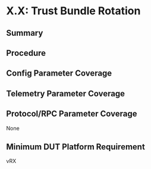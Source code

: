 # X.X: Trust Bundle Rotation

## Summary

## Procedure

## Config Parameter Coverage

## Telemetry Parameter Coverage

## Protocol/RPC Parameter Coverage

None

## Minimum DUT Platform Requirement

vRX
